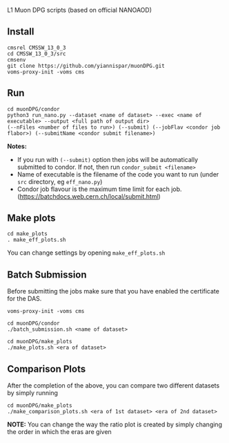 L1 Muon DPG scripts (based on official NANOAOD)  

Install  
-------  
```  
cmsrel CMSSW_13_0_3  
cd CMSSW_13_0_3/src  
cmsenv  
git clone https://github.com/yiannispar/muonDPG.git  
voms-proxy-init -voms cms 
```  
Run  
---  
```  
cd muonDPG/condor  
python3 run_nano.py --dataset <name of dataset> --exec <name of executable> --output <full path of output dir>  
(--nFiles <number of files to run>) (--submit) (--jobFlav <condor job flabor>) (--submitName <condor submit filename>)  
```  
**Notes:**  
- If you run with ```(--submit)``` option then jobs will be automatically submitted to condor. If not, then run ```condor_submit <filename>```  
- Name of executable is the filename of the code you want to run (under ```src``` directory, eg ```eff_nano.py```)  
- Condor job flavour is the maximum time limit for each job. (https://batchdocs.web.cern.ch/local/submit.html)  

Make plots  
----------  
```  
cd make_plots  
. make_eff_plots.sh  
```  
You can change settings by opening ```make_eff_plots.sh```   


Batch Submission
----------
Before submitting the jobs make sure that you have enabled the certificate for the DAS.

```
voms-proxy-init -voms cms 
```

```
cd muonDPG/condor
./batch_submission.sh <name of dataset>
```

```
cd muonDPG/make_plots
./make_plots.sh <era of dataset>
```

Comparison Plots
----------
After the completion of the above, you can compare two different datasets by simply running 

```
cd muonDPG/make_plots
./make_comparison_plots.sh <era of 1st dataset> <era of 2nd dataset>
```
**NOTE:** You can change the way the ratio plot is created by simply changing the order in which the eras are given